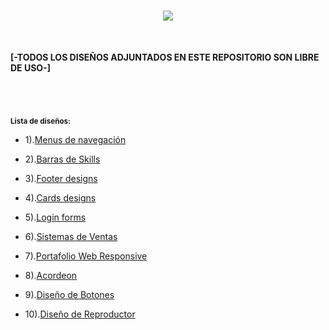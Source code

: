 <h1 align="center"><img src="https://user-images.githubusercontent.com/75953873/177235245-18684f89-9634-41ed-b838-d3db45ce094c.png"></h1>

</br>

**[-TODOS LOS DISEÑOS ADJUNTADOS EN ESTE REPOSITORIO SON LIBRE DE USO-]**

<h1 align="center"></h1>

</br>

<sub>**Lista de diseños:**</sub>

- 1).<a href="https://github.com/R3LI4NT/proyectos-web/tree/main/Menus%20Navegaci%C3%B3n" target="_blank">Menus de navegación</a>

- 2).<a href="https://github.com/R3LI4NT/proyectos-web/tree/main/Barras%20Skills" target="_blank">Barras de Skills</a>

- 3).<a href="https://github.com/R3LI4NT/proyectos-web/tree/main/Footer%20Designs" target="_blank">Footer designs</a>

- 4).<a href="https://github.com/R3LI4NT/proyectos-web/tree/main/Card%20Designs" target="_blank">Cards designs</a>

- 5).<a href="https://github.com/R3LI4NT/proyectos-web/tree/main/Login%20forms" target="_blank">Login forms</a>

- 6).<a href="https://github.com/R3LI4NT/proyectos-web/tree/main/Sistema%20de%20Ventas" target="_blank">Sistemas de Ventas</a>

- 7).<a href="https://github.com/R3LI4NT/proyectos-web/tree/main/Portafolio%20Web" target="_blank">Portafolio Web Responsive</a>

- 8).<a href="https://github.com/R3LI4NT/proyectos-web/tree/main/Acordeon" target="_blank">Acordeon</a>

- 9).<a href="https://github.com/R3LI4NT/proyectos-web/tree/main/Botones" target="_blank">Diseño de Botones</a>

- 10).<a href="https://github.com/R3LI4NT/proyectos-web/tree/main/Dise%C3%B1o%20de%20Reproductor" target="_blank">Diseño de Reproductor</a>
